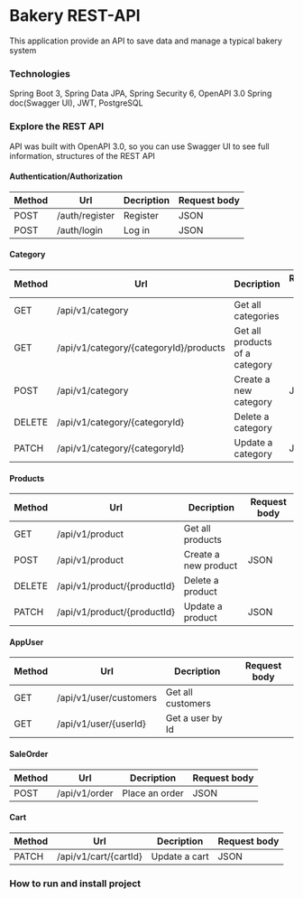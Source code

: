 # Bakery REST-API
This application provide an API to save data and manage a typical bakery system

### Technologies
Spring Boot 3, Spring Data JPA, Spring Security 6, OpenAPI 3.0 Spring doc(Swagger UI), JWT, PostgreSQL

### Explore the REST API
API was built with OpenAPI 3.0, so you can use Swagger UI to see full information, structures of the REST API
#### Authentication/Authorization
| Method | Url            | Decription | Request body |
| ------ |----------------|------------|--------------|
| POST   | /auth/register | Register   | JSON         |
| POST   | /auth/login    | Log in     | JSON         |
#### Category
| Method | Url                                    | Decription                     | Request body |
|--------|----------------------------------------|--------------------------------|--------------|
| GET    | /api/v1/category                       | Get all categories             |              |
| GET    | /api/v1/category/{categoryId}/products | Get all products of a category |              |
| POST   | /api/v1/category                       | Create a new category          | JSON         |
| DELETE | /api/v1/category/{categoryId}          | Delete a category              |              |
| PATCH  | /api/v1/category/{categoryId}          | Update a category              | JSON         |

#### Products
| Method | Url                                   | Decription           | Request body |
|--------|---------------------------------------|----------------------|--------------|
| GET    | /api/v1/product                       | Get all products     |              |
| POST   | /api/v1/product                       | Create a new product | JSON         |
| DELETE | /api/v1/product/{productId}           | Delete a product     |              |
| PATCH  | /api/v1/product/{productId}           | Update a product     | JSON         |
#### AppUser
| Method | Url                    | Decription        | Request body |
|--------|------------------------|-------------------|--------------|
| GET    | /api/v1/user/customers | Get all customers |              |
| GET    | /api/v1/user/{userId}  | Get a user by Id  |              |
#### SaleOrder
| Method | Url             | Decription     | Request body |
|--------|-----------------|----------------|--------------|
| POST   | /api/v1/order   | Place an order | JSON         |
#### Cart
| Method | Url                   | Decription    | Request body |
|--------|-----------------------|---------------|--------------|
| PATCH  | /api/v1/cart/{cartId} | Update a cart | JSON         |
### How to run and install project
